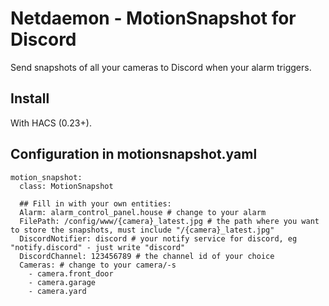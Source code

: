 # Netdaemon - MotionSnapshot for Discord

Send snapshots of all your cameras to Discord when your alarm triggers.

## Install

With HACS (0.23+).

## Configuration in motionsnapshot.yaml

``` 
motion_snapshot:
  class: MotionSnapshot

  ## Fill in with your own entities:
  Alarm: alarm_control_panel.house # change to your alarm
  FilePath: /config/www/{camera}_latest.jpg # the path where you want to store the snapshots, must include "/{camera}_latest.jpg"
  DiscordNotifier: discord # your notify service for discord, eg "notify.discord" - just write "discord"
  DiscordChannel: 123456789 # the channel id of your choice
  Cameras: # change to your camera/-s
    - camera.front_door
    - camera.garage
    - camera.yard
